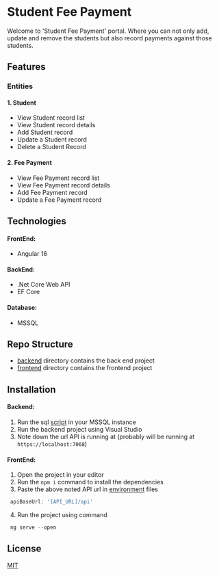 # Student Fee Payment
Welcome to 'Student Fee Payment' portal. Where you can not only add, update and remove the students but also record payments against those students.
## Features
### Entities
#### 1. Student
- View Student record list
- View Student record details
- Add Student record
- Update a Student record
- Delete a Student Record

#### 2. Fee Payment
- View Fee Payment record list
- View Fee Payment record details
- Add Fee Payment record
- Update a Fee Payment record

## Technologies
#### FrontEnd:
- Angular 16
#### BackEnd:
- .Net Core Web API
- EF Core
#### Database:
- MSSQL

## Repo Structure
- [backend](https://github.com/jahanzab/StudentFeePayment/tree/main/backend/StudentFeePayment) directory contains the back end project
- [frontend](https://github.com/jahanzab/StudentFeePayment/tree/main/frontend/student-fee-payment) directory contains the frontend project


## Installation

#### Backend:
1. Run the sql [script](https://github.com/jahanzab/StudentFeePayment/blob/main/fee-payment.sql) in your MSSQL instance
2. Run the backend project using Visual Studio
3. Note down the url API is running at (probably will be running at `https://localhost:7068`)

#### FrontEnd:
1. Open the project in your editor
2. Run the `npm i` command to install the dependencies
3. Paste the above noted API url in [environment](https://github.com/jahanzab/StudentFeePayment/tree/main/frontend/student-fee-payment/src/environments) files

```javascript
 apiBaseUrl: '[API_URL]/api'
```
4. Run the project using command
```javascript
 ng serve --open
```

## License

[MIT](https://choosealicense.com/licenses/mit/)

